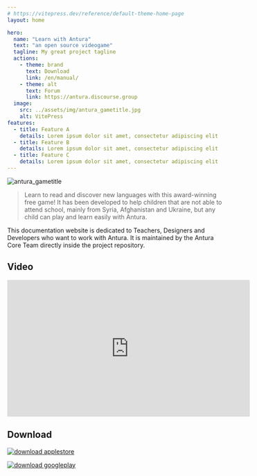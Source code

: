 ```yaml
---
# https://vitepress.dev/reference/default-theme-home-page
layout: home

hero:
  name: "Learn with Antura"
  text: "an open source videogame"
  tagline: My great project tagline
  actions:
    - theme: brand
      text: Download
      link: /en/manual/
    - theme: alt
      text: Forum
      link: https://antura.discourse.group
  image:
    src: ../assets/img/antura_gametitle.jpg
    alt: VitePress
features:
  - title: Feature A
    details: Lorem ipsum dolor sit amet, consectetur adipiscing elit
  - title: Feature B
    details: Lorem ipsum dolor sit amet, consectetur adipiscing elit
  - title: Feature C
    details: Lorem ipsum dolor sit amet, consectetur adipiscing elit
---
```


![antura_gametitle](../assets/img/antura_gametitle.jpg)

> Learn to read and discover new languages with this award-winning free game!
> It has been developed to help children that are not able to attend school, mainly from Syria, Afghanistan and Ukraine, but any child can play and learn easily with Antura.

This documentation website is dedicated to Teachers, Designers and Developers who want to work with Antura. It is maintained by the Antura Core Team directly inside the project repository.

## Video

<iframe width="560" height="315" src="https://www.youtube-nocookie.com/embed/HDM7a1i_kIw?si=M-E6xnKNRxrh1Wkw" title="YouTube video player" frameborder="0" allow="accelerometer; autoplay; clipboard-write; encrypted-media; gyroscope; picture-in-picture; web-share" referrerpolicy="strict-origin-when-cross-origin" allowfullscreen></iframe>

## Download

[![download applestore](../assets/img/download_appstore.png)](https://apps.apple.com/us/app/antura-and-the-letters/id1210334699)

[![download googleplay](../assets/img/download_googleplay.png)](https://play.google.com/store/apps/details?id=org.eduapp4syria.antura)

